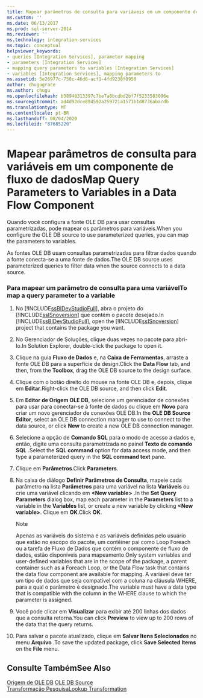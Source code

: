 ```yaml
---
title: Mapear parâmetros de consulta para variáveis em um componente de fluxo de dados | Microsoft Docs
ms.custom: ''
ms.date: 06/13/2017
ms.prod: sql-server-2014
ms.reviewer: ''
ms.technology: integration-services
ms.topic: conceptual
helpviewer_keywords:
- queries [Integration Services], parameter mapping
- parameters [Integration Services]
- mapping query parameters to variables [Integration Services]
- variables [Integration Services], mapping parameters to
ms.assetid: 5e26977c-758c-46d6-acf1-4fd9238f0950
author: chugugrace
ms.author: chugu
ms.openlocfilehash: b38940313397c7be7a8bcdbd2bf7f5233583096e
ms.sourcegitcommit: ad4d92dce894592a259721a1571b1d8736abacdb
ms.translationtype: MT
ms.contentlocale: pt-BR
ms.lasthandoff: 08/04/2020
ms.locfileid: "87685220"
---
```

# <a name="map-query-parameters-to-variables-in-a-data-flow-component"></a><span data-ttu-id="c20cb-102">Mapear parâmetros de consulta para variáveis em um componente de fluxo de dados</span><span class="sxs-lookup"><span data-stu-id="c20cb-102">Map Query Parameters to Variables in a Data Flow Component</span></span>
  <span data-ttu-id="c20cb-103">Quando você configura a fonte OLE DB para usar consultas parametrizadas, pode mapear os parâmetros para variáveis.</span><span class="sxs-lookup"><span data-stu-id="c20cb-103">When you configure the OLE DB source to use parameterized queries, you can map the parameters to variables.</span></span>  
  
 <span data-ttu-id="c20cb-104">As fontes OLE DB usam consultas parametrizadas para filtrar dados quando a fonte conecta-se a uma fonte de dados.</span><span class="sxs-lookup"><span data-stu-id="c20cb-104">The OLE DB source uses parameterized queries to filter data when the source connects to a data source.</span></span>  
  
### <a name="to-map-a-query-parameter-to-a-variable"></a><span data-ttu-id="c20cb-105">Para mapear um parâmetro de consulta para uma variável</span><span class="sxs-lookup"><span data-stu-id="c20cb-105">To map a query parameter to a variable</span></span>  
  
1.  <span data-ttu-id="c20cb-106">No [!INCLUDE[ssBIDevStudioFull](../../includes/ssbidevstudiofull-md.md)], abra o projeto do [!INCLUDE[ssISnoversion](../../includes/ssisnoversion-md.md)] que contém o pacote desejado.</span><span class="sxs-lookup"><span data-stu-id="c20cb-106">In [!INCLUDE[ssBIDevStudioFull](../../includes/ssbidevstudiofull-md.md)], open the [!INCLUDE[ssISnoversion](../../includes/ssisnoversion-md.md)] project that contains the package you want.</span></span>  
  
2.  <span data-ttu-id="c20cb-107">No Gerenciador de Soluções, clique duas vezes no pacote para abri-lo.</span><span class="sxs-lookup"><span data-stu-id="c20cb-107">In Solution Explorer, double-click the package to open it.</span></span>  
  
3.  <span data-ttu-id="c20cb-108">Clique na guia **Fluxo de Dados** e, na **Caixa de Ferramentas**, arraste a fonte OLE DB para a superfície de design.</span><span class="sxs-lookup"><span data-stu-id="c20cb-108">Click the **Data Flow** tab, and then, from the **Toolbox**, drag the OLE DB source to the design surface.</span></span>  
  
4.  <span data-ttu-id="c20cb-109">Clique com o botão direito do mouse na fonte OLE DB e, depois, clique em **Editar**.</span><span class="sxs-lookup"><span data-stu-id="c20cb-109">Right-click the OLE DB source, and then click **Edit**.</span></span>  
  
5.  <span data-ttu-id="c20cb-110">Em **Editor de Origem OLE DB**, selecione um gerenciador de conexões para usar para conectar-se à fonte de dados ou clique em **Novo** para criar um novo gerenciador de conexões OLE DB.</span><span class="sxs-lookup"><span data-stu-id="c20cb-110">In the **OLE DB Source Editor**, select an OLE DB connection manager to use to connect to the data source, or click **New** to create a new OLE DB connection manager.</span></span>  
  
6.  <span data-ttu-id="c20cb-111">Selecione a opção de **Comando SQL** para o modo de acesso a dados e, então, digite uma consulta parametrizada no painel **Texto de comando SQL** .</span><span class="sxs-lookup"><span data-stu-id="c20cb-111">Select the **SQL command** option for data access mode, and then type a parameterized query in the **SQL command text** pane.</span></span>  
  
7.  <span data-ttu-id="c20cb-112">Clique em **Parâmetros**.</span><span class="sxs-lookup"><span data-stu-id="c20cb-112">Click **Parameters**.</span></span>  
  
8.  <span data-ttu-id="c20cb-113">Na caixa de diálogo **Definir Parâmetros de Consulta**, mapeie cada parâmetro na lista **Parâmetros** para uma variável na lista **Variáveis** ou crie uma variável clicando em **\<New variable>** .</span><span class="sxs-lookup"><span data-stu-id="c20cb-113">In the **Set Query Parameters** dialog box, map each parameter in the **Parameters** list to a variable in the **Variables** list, or create a new variable by clicking **\<New variable>**.</span></span> <span data-ttu-id="c20cb-114">Clique em **OK**.</span><span class="sxs-lookup"><span data-stu-id="c20cb-114">Click **OK**.</span></span>  
  
    > [!NOTE]  
    >  <span data-ttu-id="c20cb-115">Apenas as variáveis do sistema e as variáveis definidas pelo usuário que estão no escopo do pacote, um contêiner pai como Loop Foreach ou a tarefa de Fluxo de Dados que contém o componente de fluxo de dados, estão disponíveis para mapeamento.</span><span class="sxs-lookup"><span data-stu-id="c20cb-115">Only system variables and user-defined variables that are in the scope of the package, a parent container such as a Foreach Loop, or the Data Flow task that contains the data flow component are available for mapping.</span></span> <span data-ttu-id="c20cb-116">A variável deve ter um tipo de dados que seja compatível com a coluna na cláusula WHERE, para a qual o parâmetro é designado.</span><span class="sxs-lookup"><span data-stu-id="c20cb-116">The variable must have a data type that is compatible with the column in the WHERE clause to which the parameter is assigned.</span></span>  
  
9. <span data-ttu-id="c20cb-117">Você pode clicar em **Visualizar** para exibir até 200 linhas dos dados que a consulta retorna.</span><span class="sxs-lookup"><span data-stu-id="c20cb-117">You can click **Preview** to view up to 200 rows of the data that the query returns.</span></span>  
  
10. <span data-ttu-id="c20cb-118">Para salvar o pacote atualizado, clique em **Salvar Itens Selecionados** no menu **Arquivo** .</span><span class="sxs-lookup"><span data-stu-id="c20cb-118">To save the updated package, click **Save Selected Items** on the **File** menu.</span></span>  
  
## <a name="see-also"></a><span data-ttu-id="c20cb-119">Consulte Também</span><span class="sxs-lookup"><span data-stu-id="c20cb-119">See Also</span></span>  
 <span data-ttu-id="c20cb-120">[Origem de OLE DB](ole-db-source.md) </span><span class="sxs-lookup"><span data-stu-id="c20cb-120">[OLE DB Source](ole-db-source.md) </span></span>  
 [<span data-ttu-id="c20cb-121">Transformação Pesquisa</span><span class="sxs-lookup"><span data-stu-id="c20cb-121">Lookup Transformation</span></span>](transformations/lookup-transformation.md)  
  
  

